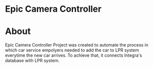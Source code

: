 # Epic Camera Controller

# About

Epic Camera Controller Project was created to automate the process in which car service empolyers needed to add the car to LPR system everytime the new car arrives. To achieve that, it connects Integra's database with LPR system.
